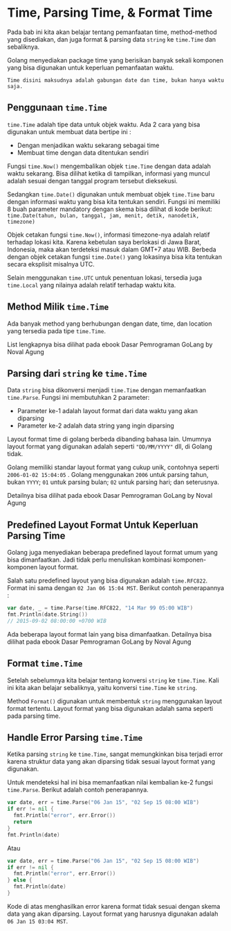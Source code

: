 # Time, Parsing Time, & Format Time

Pada bab ini kita akan belajar tentang pemanfaatan time, method-method yang disediakan, dan juga format & parsing data `string` ke `time.Time` dan sebaliknya.

Golang menyediakan package time yang berisikan banyak sekali komponen yang bisa digunakan untuk keperluan pemanfaatan waktu.

`Time disini maksudnya adalah gabungan date dan time, bukan hanya waktu saja.`

## Penggunaan `time.Time`

`time.Time` adalah tipe data untuk objek waktu. Ada 2 cara yang bisa digunakan untuk membuat data bertipe ini :

- Dengan menjadikan waktu sekarang sebagai time
- Membuat time dengan data ditentukan sendiri

Fungsi `time.Now()` mengembalikan objek `time.Time` dengan data adalah waktu sekarang. Bisa dilihat ketika di tampilkan, informasi yang muncul adalah sesuai dengan tanggal program tersebut dieksekusi.

Sedangkan `time.Date()` digunakan untuk membuat objek `time.Time` baru dengan informasi waktu yang bisa kita tentukan sendiri. Fungsi ini memiliki 8 buah parameter mandatory dengan skema bisa dilihat di kode berikut:
`time.Date(tahun, bulan, tanggal, jam, menit, detik, nanodetik, timezone)`

Objek cetakan fungsi `time.Now()`, informasi timezone-nya adalah relatif terhadap lokasi kita. Karena kebetulan saya berlokasi di Jawa Barat, Indonesia, maka akan terdeteksi masuk dalam GMT+7 atau WIB. Berbeda dengan objek cetakan fungsi `time.Date()` yang lokasinya bisa kita tentukan secara eksplisit misalnya UTC.

Selain menggunakan `time.UTC` untuk penentuan lokasi, tersedia juga `time.Local` yang nilainya adalah relatif terhadap waktu kita.

## Method Milik `time.Time`

Ada banyak method yang berhubungan dengan date, time, dan location yang tersedia pada tipe `time.Time`.

List lengkapnya bisa dilihat pada ebook Dasar Pemrograman GoLang by Noval Agung

## Parsing dari `string` ke `time.Time`

Data `string` bisa dikonversi menjadi `time.Time` dengan memanfaatkan `time.Parse`. Fungsi ini membutuhkan 2 parameter:

- Parameter ke-1 adalah layout format dari data waktu yang akan diparsing
- Parameter ke-2 adalah data string yang ingin diparsing

Layout format time di golang berbeda dibanding bahasa lain. Umumnya layout format yang digunakan adalah seperti `"DD/MM/YYYY"` dll, di Golang tidak.

Golang memiliki standar layout format yang cukup unik, contohnya seperti `2006-01-02 15:04:05` . Golang menggunakan `2006` untuk parsing tahun, bukan `YYYY`; `01` untuk parsing bulan; `02` untuk parsing hari; dan seterusnya.

Detailnya bisa dilihat pada ebook Dasar Pemrograman GoLang by Noval Agung

## Predefined Layout Format Untuk Keperluan Parsing Time

Golang juga menyediakan beberapa predefined layout format umum yang bisa dimanfaatkan. Jadi tidak perlu menuliskan kombinasi komponen-komponen layout format.

Salah satu predefined layout yang bisa digunakan adalah `time.RFC822`. Format ini sama dengan `02 Jan 06 15:04 MST`. Berikut contoh penerapannya :

```Go
var date, _ = time.Parse(time.RFC822, "14 Mar 99 05:00 WIB")
fmt.Println(date.String())
// 2015-09-02 08:00:00 +0700 WIB
```

Ada beberapa layout format lain yang bisa dimanfaatkan. Detailnya bisa dilihat pada ebook Dasar Pemrograman GoLang by Noval Agung

## Format `time.Time`

Setelah sebelumnya kita belajar tentang konversi `string` ke `time.Time`. Kali ini kita akan belajar sebaliknya, yaitu konversi `time.Time` ke `string`.

Method `Format()` digunakan untuk membentuk `string` menggunakan layout format tertentu. Layout format yang bisa digunakan adalah sama seperti pada parsing time.

## Handle Error Parsing `time.Time`

Ketika parsing `string` ke `time.Time`, sangat memungkinkan bisa terjadi error karena struktur data yang akan diparsing tidak sesuai layout format yang digunakan.

Untuk mendeteksi hal ini bisa memanfaatkan nilai kembalian ke-2 fungsi `time.Parse`. Berikut adalah contoh penerapannya.

```Go
var date, err = time.Parse("06 Jan 15", "02 Sep 15 08:00 WIB")
if err != nil {
  fmt.Println("error", err.Error())
  return
}
fmt.Println(date)
```

Atau

```Go
var date, err = time.Parse("06 Jan 15", "02 Sep 15 08:00 WIB")
if err != nil {
  fmt.Println("error", err.Error())
} else {
  fmt.Println(date)
}
```

Kode di atas menghasilkan error karena format tidak sesuai dengan skema data yang akan diparsing. Layout format yang harusnya digunakan adalah `06 Jan 15 03:04 MST`.
